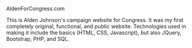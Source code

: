 AldenForCongress.com

This is Alden Johnson's campaign website for Congress. It was my first completely original, functional, and public website. Technologies used in making it include the basics (HTML, CSS, Javascript), but also JQuery, Bootstrap, PHP, and SQL. 
